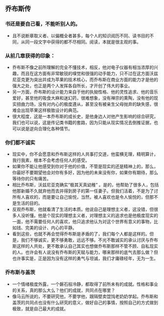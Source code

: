## 乔布斯传

### 书还是要自己看，不能听别人的。
* 且不说断章取义者、以偏概全者甚多，每个人的知识阅历不同、读书目的不同，从同一段文字中获得的都不尽相同。阅读，本就是很主观的事。

### 从前几章获得的印象：
* 乔布斯不像之前所理解的完全不懂技术，相反，他对电子仪器有相当浓厚的兴趣，而且在这方面有非常敏锐的嗅觉和很强的动手能力，只不过在这方面沃兹尼亚克更为突出并成为苹果的技术核心，而乔布斯在商业方面的能力才是他的强大之处，也正是两个人发挥各自所长，才开创了伟大的事业。
* 另一方面，乔布斯的设计能力来自于他的执拗性格、他的灵性追求、他的音乐爱好，甚至他的吸食大麻和迷幻药，很难想象，没有禅宗的熏陶，没有他的现实扭曲力场，没有对内心的极度遵从，甚至没有被亲生父母抛弃的缺失感，很难会出现苹果这样极致设计的典范。
* 很大程度，这是一本乔布斯的成长史，是他身边人对他产生影响的综合研究，我们也可以说，这是传记类书籍的套路，因为只能从现实情况去倒推证据，也可以说是逆向合理化各种情节。

### 你们都不诚实
* 现实中，你不会愿意和乔布斯这样的人共事打交道，他蛮横无理，精明算计，我行我素，根本不会考虑任何人的感受。
* 如果你不能让他感受到你对于他的价值，不管是现实的还是精神上的，那么，你最好不要期望他会对你有多好，因为他的未来没有你，如果你有期待，那么等待你的只有痛苦。
* 相比乔布斯，沃兹尼亚克确实“极其天真幼稚”
。是的，他帮助了很多人，包括他那新婚不久就弃他而去并得到房子的第一任妻子。但我们活着，不是为了讨所有人喜欢的，而是要让自己愉悦，当然，被人喜欢也是令人愉悦的，但那不是生活的目的。
* 反观乔布斯，他就看清了生活的本质。他说自己是理想主义者，这没错，但很多人没听懂。他是个现实的理想主义者，对理想主义的追求也是他极度现实的一面，他不需要任何人的喜欢，他只追求他认为对这个世界有意义的事物，比如钱、完美的设计、内心的平静。
* 看到这些，也就不再会觉得乔布斯是矛盾的了，我们每个人都是这样的。但是，我们不够诚实，更不够勇敢，远远不够。不光不敢诚实的承认讨厌与乔布斯这样的人共处，更不敢承认自己其实也想做乔布斯那样不管不顾、自私现实的人。也许会有人说没有乔布斯的天赋与能力，哪来那样的底气去那么做？但也许事实是，正是因为没有这样的勇气与坦诚，我们才庸碌经年，无为一生。

### 乔布斯与盖茨
* 一个情绪极度外露，一个磐石般冷静，都取得了前所未有的成就。性格和事业的关系，真的那么大么？他们的成就，共同点在哪里？
* 像马云所说的，不要研究他，不要学他，跟隔壁卖馄饨老奶奶学起。乔布斯和盖茨的共同点也没有什么研究的意义，做好自己的事情，按照自己的方式做到极致，就是自己最大的成就。
